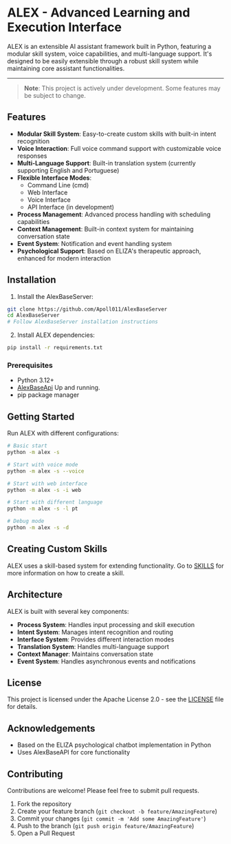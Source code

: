# ALEX - Advanced Learning and Execution Interface

ALEX is an extensible AI assistant framework built in Python, featuring a modular skill system, voice capabilities, and multi-language support. It's designed to be easily extensible through a robust skill system while maintaining core assistant functionalities.

---

> **Note**: This project is actively under development. Some features may be subject to change.
## Features
- **Modular Skill System**: Easy-to-create custom skills with built-in intent recognition
- **Voice Interaction**: Full voice command support with customizable voice responses
- **Multi-Language Support**: Built-in translation system (currently supporting English and Portuguese)
- **Flexible Interface Modes**: 
  - Command Line (cmd)
  - Web Interface
  - Voice Interface
  - API Interface (in development)
- **Process Management**: Advanced process handling with scheduling capabilities
- **Context Management**: Built-in context system for maintaining conversation state
- **Event System**: Notification and event handling system
- **Psychological Support**: Based on ELIZA's therapeutic approach, enhanced for modern interaction
## Installation
1. Install the AlexBaseServer:
```bash
git clone https://github.com/Apoll011/AlexBaseServer
cd AlexBaseServer
# Follow AlexBaseServer installation instructions
```

2. Install ALEX dependencies:
```bash
pip install -r requirements.txt
```

### Prerequisites

- Python 3.12+
- [AlexBaseApi](https://github.com/Apoll011/AlexBaseAPI) Up and running.
- pip package manager
## Getting Started
Run ALEX with different configurations:

```bash
# Basic start
python -m alex -s

# Start with voice mode
python -m alex -s --voice

# Start with web interface
python -m alex -s -i web

# Start with different language
python -m alex -s -l pt

# Debug mode
python -m alex -s -d
```

## Creating Custom Skills

ALEX uses a skill-based system for extending functionality. Go to [SKILLS](SKILLS.md) for more information on how to create a skill.
## Architecture
ALEX is built with several key components:
- **Process System**: Handles input processing and skill execution
- **Intent System**: Manages intent recognition and routing
- **Interface System**: Provides different interaction modes
- **Translation System**: Handles multi-language support
- **Context Manager**: Maintains conversation state
- **Event System**: Handles asynchronous events and notifications
## License

This project is licensed under the Apache License 2.0 - see the [LICENSE](LICENSE) file for details.

## Acknowledgements
- Based on the ELIZA psychological chatbot implementation in Python
- Uses AlexBaseAPI for core functionality

## Contributing

Contributions are welcome! Please feel free to submit pull requests.

1. Fork the repository
2. Create your feature branch (`git checkout -b feature/AmazingFeature`)
3. Commit your changes (`git commit -m 'Add some AmazingFeature'`)
4. Push to the branch (`git push origin feature/AmazingFeature`)
5. Open a Pull Request

